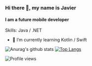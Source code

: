 ### Hi there 👋, my name is Javier
#### I am a future mobile developer

Skills: Java / .NET

- 🌱 I’m currently learning Kotlin / Swift 

![Anurag's github stats](https://github-readme-stats.vercel.app/api?username=bitbiird&show_icons=true&theme=radical)
[![Top Langs](https://github-readme-stats.vercel.app/api/top-langs/?username=bitbiird&layout=compact)](https://github.com/anuraghazra/github-readme-stats)

![Profile views](https://gpvc.arturio.dev/bitbiird)  



